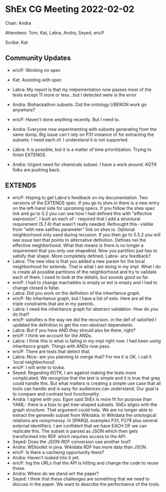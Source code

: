 # ShEx CG Meeting 2022-02-02

Chair: Andra

Attendees: Tom, Kat, Labra, Andra, Seyed, ericP
    
Scribe: Kat

## Community Updates

* ericP: Working on spec

* Kat: Assisting with spec

* Labra: My report is that my imlpementation now passes most of the tests except 11 more or less...but I detected were is the error 
* Andra: Biohackathon subsets. Did the ontology UBERON work go anywhere?
* ericP: Haven't done anything recently. But I need to.
* Andra: Everyone now experimenting with subsets generating from the same dump. Big issue can't rely on P31 instance of for extracting the subsets. I need each of. I understand it is not supported.
* Labra: It is possible, but it is a matter of time prioritization. Trying to finish EXTENDS.
* Andra: Urgent need for chemicals subset. I have a work around. KGTK folks are pushing back. 

## EXTENDS
* ericP: Hoping to get Labra's feedback on my documentation. Two versions of the EXTENDS spec. If you go to shex.io there is a new entry on the left-hand side for upcoming specs. If you follow the shex spec link and go to 5.2 you can see how I had defined this with "effective expression". I built an each of - required that I add a structural requirement (5.7.4) that wasn't really needed. Rethought this- visible from "with new satifies parameter" link on shex.io. Optional neighborhood only used during recusion. If you then go to 5.5.2 you will see issue text that points to alternative definition. Defines nei the effective neighborhood. What that means is there is no longer a requirement that you only use shapeAnd. Now you partition just has to satisfy that shape. More completely defined. Labra- any feedback?
* Labra: The new idea is that you added a new param for the local neighborhood for extends. That is what I am doing in my impl. What I do is create all possible partitions of the neighborhood and try to validate each of them. I need to look at the details, but sounds good so far.
* ericP: I had to change machables is empty or ext is empty and I had to change closed is false.
* Labra: Did you work on the definition of the inheritance graph. 
* ericP: No inheritance graph, but I have a list of exts. Here are all the triple constraints that are in my parents. 
* Labra: I need the inheritance graph for abstract validation. How do you do that?
* ericP: satisfies is the way we did the recursion. in the def of satisfied I updated the definition to get the non-abstract dependents.
* Labra: But if you have AND they should also be there, right?
* ericP: I think we account for the ANDs. 
* Labra: I think this is what is failing in my impl right now. I had been using inheritance graph. Things with ANDs now pass. 
* ericP: There are tests that detect that.
* Labra: Nice- are you planning to merge that? For me it is OK. I call it 'local neighborhood'.
* ericP: I will write to Iovka.
* Seyed: Regarding KGTK, I am against making the tests more complicated. We recognize that the test is simple and it is true that grep could handle this. But what matters is creating a simple use case that all tools can handle and is easy for audiences can understand. Our goal is to compare and contrast tool functionality. 
* Andra: I agree with you. Egon said ShEx is more fit for purpose than YAML- there is a bias to get tree-shaped subsets. ShEx aligns with the graph structure. That argument could help. We are no longer able to extract the genewiki subset from Wikidata. In Wikidata the ontological relations are noisy/messy. In SPARQL examples P31, P279 plus several external identifiers. I am confident that we have EACH OF we can replicate this. The subset is parsed as JSON which then gets transformed into RDF which requires access to the API. 
* Seyed: Does the JSON-RDF conversion use another tool? 
* Andra: WDtoolkit in java. Wikidata RDF has more data than JSON. 
* ericP: Is there a cacheing opportunity there?
* Andra: Haven't looked into it yet.
* ericP: log the URLs that the API is hitting and change the code to reuse those.
* Andra: Where do we stand wrt the paper?
* Seyed: I think that these challenges are something that we need to discuss in the paper. We want to describe the performance of the tools. 


